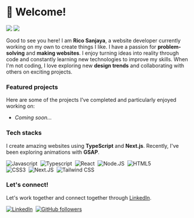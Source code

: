 <!-- References from profiles listed in https://github.com/abhisheknaiidu/awesome-github-profile-readme?tab=readme-ov-file especially Vinit Shahdeo's profile  -->

<h1>👋 Welcome!</h1>
<p>
  <a href="https://visitorbadge.io/status?path=ricosanjayaa%2Fricosanjayaa"><img src="https://api.visitorbadge.io/api/visitors?path=ricosanjayaa%2Fricosanjayaa&label=🌍 %20 Total%20Visitors&countColor=%23263759&style=flat&labelStyle=none" /></a>
  <a href="https://github.com/ricosanjayaa?tab=repositories"><img src="https://img.shields.io/github/stars/ricosanjayaa?style=flat&logo=github&label=Total%20Stars&color=teal"/></a>
</p>

Good to see you here! I am **Rico Sanjaya**, a website developer currently working on my own to create things I like. I have a passion for **problem-solving** and **making websites**. I enjoy turning ideas into reality through code and constantly learning new technologies to improve my skills. When I'm not coding, I love exploring new **design trends** and collaborating with others on exciting projects.


### Featured projects

Here are some of the projects I've completed and particularly enjoyed working on:
- *Coming soon...*

### Tech stacks

I create amazing websites using **TypeScript** and **Next.js**. Recently, I've been exploring animations with **GSAP**.

![Javascript](https://img.shields.io/badge/-Javascript-2f1a47?style=flat&logo=javascript)&nbsp;
![Typescript](https://img.shields.io/badge/-Typescript-2f1a47?style=flat&logo=typescript)&nbsp;
![React](https://img.shields.io/badge/-React-2f1a47?style=flat&logo=react)&nbsp;
![Node.JS](https://img.shields.io/badge/-Node.JS-2f1a47?style=flat&logo=node.js)&nbsp;
![HTML5](https://img.shields.io/badge/-HTML5-2f1a47?style=flat&logo=html5)&nbsp;  
![CSS3](https://img.shields.io/badge/-CSS3-2f1a47?style=flat&logo=css3&logoColor=039be5)&nbsp;
![Next.JS](https://img.shields.io/badge/-Next.JS-2f1a47?style=flat&logo=next.js)&nbsp;
![Tailwind CSS](https://img.shields.io/badge/-Tailwind%20CSS-2f1a47?style=flat&logo=tailwindcss)&nbsp;

### Let's connect!

Let's work together and connect together through [LinkedIn](https://www.linkedin.com/in/ricosanjaya/).

[![LinkedIn](https://img.shields.io/static/v1.svg?label=LinkedIn&message=ricosanjaya&logo=linkedin&style=flat&color=blue)](https://www.linkedin.com/in/ricosanjaya/)&nbsp;
[![GitHub followers](https://img.shields.io/github/followers/ricosanjayaa.svg?label=Follow%20@ricosanjayaa&style=flat)](https://github.com/ricosanjayaa/)